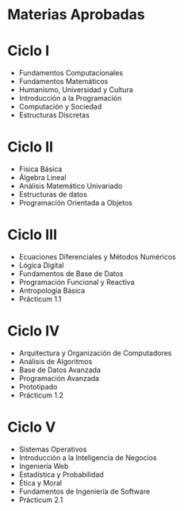 # Materias Aprobadas

# Ciclo I
- Fundamentos Computacionales
- Fundamentos Matemáticos
- Humanismo, Universidad y Cultura
- Introducción a la Programación
- Computación y Sociedad
- Estructuras Discretas
# Ciclo II
- Física Básica
- Álgebra  Lineal
- Análisis Matemático Univariado
- Estructuras de datos
- Programación Orientada a Objetos
# Ciclo  III
- Ecuaciones Diferenciales y Métodos Numéricos
- Lógica Digital
- Fundamentos de Base de Datos
- Programación Funcional y Reactiva
- Antropología Básica
- Prácticum 1.1
# Ciclo  IV
- Arquitectura y Organización de Computadores
- Análisis de Algoritmos
- Base de Datos Avanzada
- Programación Avanzada
- Prototipado
- Prácticum 1.2
# Ciclo  V
- Sistemas Operativos
- Introducción a la Inteligencia de Negocios
- Ingeniería Web
- Estadística y Probabilidad
- Ética y Moral
- Fundamentos de Ingeniería de Software
- Prácticum 2.1